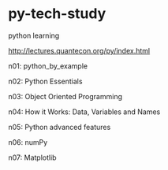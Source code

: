 # py-tech-study

python learning

http://lectures.quantecon.org/py/index.html

n01: python_by_example

n02: Python Essentials

n03: Object Oriented Programming

n04: How it Works: Data, Variables and Names

n05: Python advanced features

n06: numPy

n07: Matplotlib



